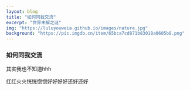 ```yaml
---
layout: blog
title: "如何同我交流"
excerpt: "世界未解之谜"
img: "https://luluyouweia.github.io/images/nature.jpg"
background: "https://pic.imgdb.cn/item/65bca7cd871b83018a0605b8.png"
---
```


### 如何同我交流
 
其实我也不知道hhh

红红火火恍恍惚惚好好好好还好还好